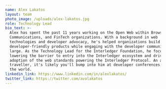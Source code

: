 ```yaml
---
name: Alex Lakatos
layout: team
photo_image: /uploads/alex-lakatos.jpg
role: Technology Lead
bio_text: >-
  Alex has spent the past 11 years working on the Open Web within Browser,
  Communications, and FinTech organizations. With a background in web
  technologies and developer advocacy, he's helped organizations build
  developer-friendly products while engaging with the developer community at
  large. As the Technology Lead for the Interledger Foundation, he focuses on
  lowering the barrier to entry into the Interledger ecosystem and drive the
  adoption of the web standards powering the Interledger Protocol. An avid
  traveller, it's likely you'll bump into him at developer conferences around
  the world.
linkedin_link: https://www.linkedin.com/in/alexlakatos/
twitter_link: https://twitter.com/avolakatos
---
```

